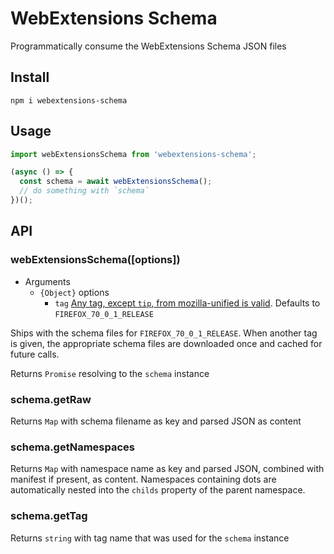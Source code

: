 # WebExtensions Schema

Programmatically consume the WebExtensions Schema JSON files

## Install

```
npm i webextensions-schema
```

## Usage

```ts
import webExtensionsSchema from 'webextensions-schema';

(async () => {
  const schema = await webExtensionsSchema();
  // do something with `schema`
})();
```

## API

### webExtensionsSchema([options])

- Arguments
  - `{Object}` options
    - `tag` [Any tag, except `tip`, from mozilla-unified is valid](https://hg.mozilla.org/mozilla-unified/tags). Defaults to `FIREFOX_70_0_1_RELEASE`

Ships with the schema files for `FIREFOX_70_0_1_RELEASE`. When another tag is
given, the appropriate schema files are downloaded once and cached for future
calls.

Returns `Promise` resolving to the `schema` instance

### schema.getRaw

Returns `Map` with schema filename as key and parsed JSON as content


### schema.getNamespaces

Returns `Map` with namespace name as key and parsed JSON, combined with manifest
if present, as content. Namespaces containing dots are automatically nested
into the `childs` property of the parent namespace.

### schema.getTag

Returns `string` with tag name that was used for the `schema` instance